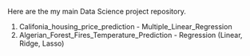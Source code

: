 Here are the my main Data Science project repository.

1. Califonia_housing_price_prediction - Multiple_Linear_Regression
2. Algerian_Forest_Fires_Temperature_Prediction - Regression (Linear, Ridge, Lasso)